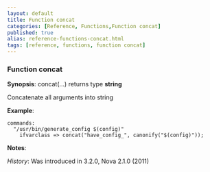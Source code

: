 ```yaml
---
layout: default
title: Function concat
categories: [Reference, Functions,Function concat]
published: true
alias: reference-functions-concat.html
tags: [reference, functions, function concat]
---
```


### Function concat

**Synopsis**: concat(...) returns type **string**

  

Concatenate all arguments into string

**Example**:  
   

```cf3
commands:
  "/usr/bin/generate_config $(config)"
    ifvarclass => concat("have_config_", canonify("$(config)"));
```

**Notes**:  
   
 *History*: Was introduced in 3.2.0, Nova 2.1.0 (2011)
